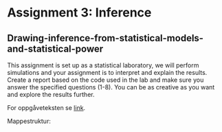 # Assignment 3: Inference

## Drawing-inference-from-statistical-models-and-statistical-power

This assignment is set up as a statistical laboratory, we will perform simulations and your assignment is to interpret and explain the results. Create a report based on the code used in the lab and make sure you answer the specified questions (1-8). You can be as creative as you want and explore the results further.

For oppgåveteksten se [link](https://dhammarstrom.github.io/quant-methods-workshops/assignment-3.html).

Mappestruktur:
